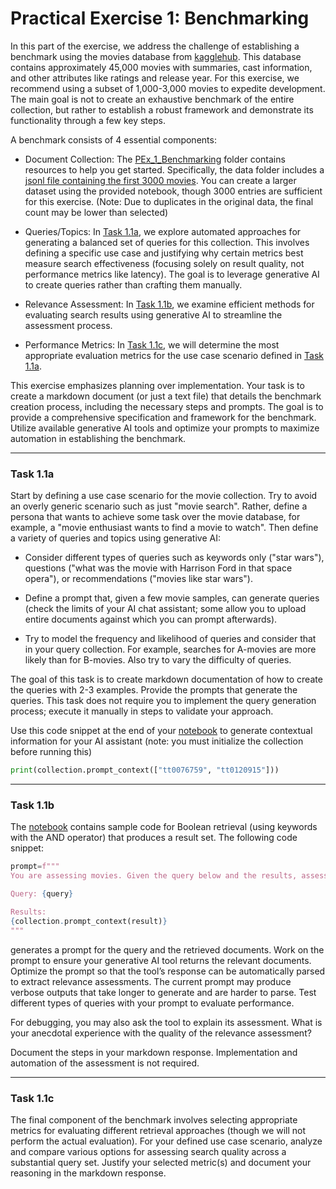 # Practical Exercise 1: Benchmarking

In this part of the exercise, we address the challenge of establishing a benchmark using the movies database from [kagglehub](https://www.kaggle.com/datasets/rounakbanik/the-movies-dataset). This database contains approximately 45,000 movies with summaries, cast information, and other attributes like ratings and release year. For this exercise, we recommend using a subset of 1,000-3,000 movies to expedite development. The main goal is not to create an exhaustive benchmark of the entire collection, but rather to establish a robust framework and demonstrate its functionality through a few key steps.

A benchmark consists of 4 essential components:
- Document Collection: The [PEx_1_Benchmarking](./PEx_1_Benchmarking/) folder contains resources to help you get started. Specifically, the data folder includes a [jsonl file containing the first 3000 movies](./PEx_1_Benchmarking/data/movie_dataset.jsonl). You can create a larger dataset using the provided notebook, though 3000 entries are sufficient for this exercise. (Note: Due to duplicates in the original data, the final count may be lower than selected)

- Queries/Topics: In [Task 1.1a](#task-11a), we explore automated approaches for generating a balanced set of queries for this collection.  This involves defining a specific use case and justifying why certain metrics best measure search effectiveness (focusing solely on result quality, not performance metrics like latency). The goal is to leverage generative AI to create queries rather than crafting them manually.

- Relevance Assessment: In [Task 1.1b](#task-11b), we examine efficient methods for evaluating search results using generative AI to streamline the assessment process.

- Performance Metrics: In [Task 1.1c](#task-11c), we will determine the most appropriate evaluation metrics for the use case scenario defined in [Task 1.1a](#task-11a).

This exercise emphasizes planning over implementation. Your task is to create a markdown document (or just a text file) that details the benchmark creation process, including the necessary steps and prompts. The goal is to provide a comprehensive specification and framework for the benchmark. Utilize available generative AI tools and optimize your prompts to maximize automation in establishing the benchmark.



---

### Task 1.1a

Start by defining a use case scenario for the movie collection. Try to avoid an overly generic scenario such as just "movie search". Rather, define a persona that wants to achieve some task over the movie database, for example, a "movie enthusiast wants to find a movie to watch". Then define a variety of queries and topics using generative AI:

- Consider different types of queries such as keywords only ("star wars"), questions ("what was the movie with Harrison Ford in that space opera"), or recommendations ("movies like star wars").

- Define a prompt that, given a few movie samples, can generate queries (check the limits of your AI chat assistant; some allow you to upload entire documents against which you can prompt afterwards).

- Try to model the frequency and likelihood of queries and consider that in your query collection. For example, searches for A-movies are more likely than for B-movies. Also try to vary the difficulty of queries.

The goal of this task is to create markdown documentation of how to create the queries with 2-3 examples. Provide the prompts that generate the queries. This task does not require you to implement the query generation process; execute it manually in steps to validate your approach.

Use this code snippet at the end of your [notebook](./PEx_1_Benchmarking/precision-recall.ipynb) to generate contextual information for your AI assistant (note: you must initialize the collection before running this)
```python
print(collection.prompt_context(["tt0076759", "tt0120915"]))
```



---

### Task 1.1b

The [notebook](./PEx_1_Benchmarking/precision-recall.ipynb) contains sample code for Boolean retrieval (using keywords with the AND operator) that produces a result set. The following code snippet:

```python
prompt=f"""
You are assessing movies. Given the query below and the results, assess which movies are relevant for the query

Query: {query}

Results:
{collection.prompt_context(result)}
"""
```

generates a prompt for the query and the retrieved documents. Work on the prompt to ensure your generative AI tool returns the relevant documents. Optimize the prompt so that the tool’s response can be automatically parsed to extract relevance assessments. The current prompt may produce verbose outputs that take longer to generate and are harder to parse. Test different types of queries with your prompt to evaluate performance.

For debugging, you may also ask the tool to explain its assessment. What is your anecdotal experience with the quality of the relevance assessment?

Document the steps in your markdown response. Implementation and automation of the assessment is not required.



---

### Task 1.1c

The final component of the benchmark involves selecting appropriate metrics for evaluating different retrieval approaches (though we will not perform the actual evaluation). For your defined use case scenario, analyze and compare various options for assessing search quality across a substantial query set. Justify your selected metric(s) and document your reasoning in the markdown response.


